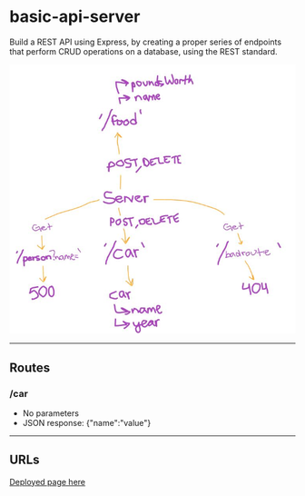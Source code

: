 # basic-api-server

Build a REST API using Express, by creating a proper series of endpoints that perform CRUD operations on a database, using the REST standard.

![simple express app](basic-api-server.JPG)

---

## Routes

### /car

* No parameters
* JSON response: {"name":"value"}

--- 

## URLs

[Deployed page here](https://timegorov-basic-api-server.herokuapp.com)
